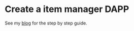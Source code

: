 # Create a item manager DAPP

See my [blog](https://colorfullife.ml/pages/diary/erics-daily-life/eric51/) for the step by step guide.